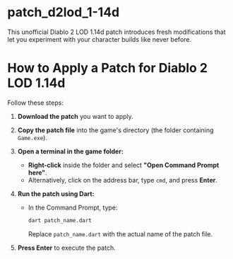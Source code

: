 # patch_d2lod_1-14d
This unofficial Diablo 2 LOD 1.14d patch introduces fresh modifications that let you experiment with your character builds like never before.

# How to Apply a Patch for Diablo 2 LOD 1.14d

Follow these steps:

1. **Download the patch** you want to apply.

2. **Copy the patch file** into the game's directory (the folder containing `Game.exe`).

3. **Open a terminal in the game folder:**
   - **Right-click** inside the folder and select **"Open Command Prompt here"**.
   - Alternatively, click on the address bar, type `cmd`, and press **Enter**.

4. **Run the patch using Dart:**
   - In the Command Prompt, type:
     ```bash
     dart patch_name.dart
     ```
     Replace `patch_name.dart` with the actual name of the patch file.

5. **Press Enter** to execute the patch.
